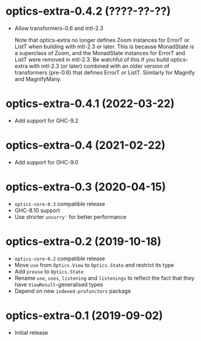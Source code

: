 # optics-extra-0.4.2 (????-??-??)
* Allow transformers-0.6 and mtl-2.3

  Note that optics-extra no longer defines Zoom instances for ErrorT or ListT when
  building with mtl-2.3 or later. This is because MonadState is a superclass of
  Zoom, and the MonadState instances for ErrorT and ListT were removed in
  mtl-2.3. Be watchful of this if you build optics-extra with mtl-2.3 (or
  later) combined with an older version of transformers (pre-0.6) that defines
  ErrorT or ListT.  Similarly for Magnify and MagnifyMany.

# optics-extra-0.4.1 (2022-03-22)
* Add support for GHC-9.2

# optics-extra-0.4 (2021-02-22)
* Add support for GHC-9.0

# optics-extra-0.3 (2020-04-15)
* `optics-core-0.3` compatible release
* GHC-8.10 support
* Use stricter `uncurry'` for better performance

# optics-extra-0.2 (2019-10-18)
* `optics-core-0.2` compatible release
* Move `use` from `Optics.View` to `Optics.State` and restrict its type
* Add `preuse` to `Optics.State`
* Rename `use`, `uses`, `listening` and `listenings` to reflect the fact that
  they have `ViewResult`-generalised types
* Depend on new `indexed-profunctors` package

# optics-extra-0.1 (2019-09-02)
* Initial release
